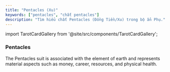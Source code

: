 ```yaml
---
title: "Pentacles (Xu)"
keywords: ["pentacles", "chất pentacles"]
description: "Tìm hiểu chất Pentacles (Đồng Tiền/Xu) trong bộ ẩn Phụ."
---
```



import TarotCardGallery from '@site/src/components/TarotCardGallery';



### Pentacles

The Pentacles suit is associated with the element of earth and represents material aspects such as money, career, resources, and physical health.

<TarotCardGallery category="pentacles" />